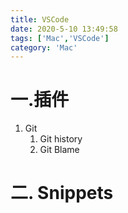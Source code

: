 ```yaml
---
title: VSCode
date: 2020-5-10 13:49:58
tags: ['Mac','VSCode']
category: 'Mac'
---
```


# 一.插件

1. Git
   1. Git history
   2. Git Blame

# 二. Snippets